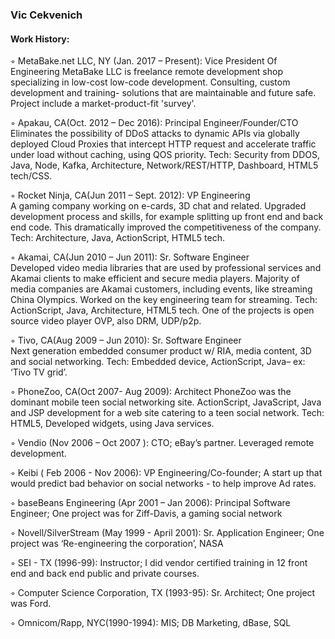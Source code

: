 ### Vic Cekvenich

#### Work History:

◦  MetaBake.net LLC, NY (Jan. 2017 – Present): Vice President Of Engineering
    MetaBake LLC is freelance remote development shop specializing in low-cost low-code development. Consulting, custom development and training- solutions that are maintainable and future safe. Project include a market-product-fit 'survey'.

◦  Apakau,  CA(Oct.  2012 – Dec 2016): Principal Engineer/Founder/CTO
    Eliminates the possibility of DDoS attacks to dynamic APIs via globally deployed Cloud Proxies that intercept HTTP request and accelerate traffic under load without caching, using QOS priority.  Tech: Security from DDOS, Java, Node, Kafka, Architecture, Network/REST/HTTP, Dashboard, HTML5 tech/CSS.

◦ Rocket Ninja, CA(Jun 2011 – Sept. 2012): VP Engineering	
    A gaming company working on e-cards, 3D chat and related. Upgraded development process and skills, for example splitting up front end and back end code. This dramatically improved the competitiveness of the company. Tech: Architecture, Java, ActionScript, HTML5 tech.

◦ Akamai, CA(Jun 2010 –  Jun 2011): Sr. Software Engineer			
    Developed video media libraries that are used by professional services and Akamai clients to make efficient and secure media players. Majority of media companies are Akamai customers, including events, like streaming China Olympics. Worked on the key engineering team for streaming. Tech: ActionScript, Java, Architecture, HTML5 tech. One of the projects is open source video player OVP, also DRM, UDP/p2p.

◦ Tivo, CA(Aug 2009 – Jun 2010): Sr. Software Engineer				
    Next generation embedded consumer product w/ RIA, media content, 3D and social networking. Tech:  Embedded device, ActionScript, Java– ex: ‘Tivo TV grid’.

◦ PhoneZoo, CA(Oct 2007- Aug 2009): Architect
    PhoneZoo was the dominant mobile teen social networking site. ActionScript, JavaScript,  Java and JSP development for a web site catering to a teen social network. Tech: HTML5, Developed widgets, using Java services. 

◦ Vendio (Nov 2006 – Oct 2007 ): CTO; eBay’s partner. Leveraged remote development.

◦ Keibi ( Feb 2006 - Nov 2006): VP Engineering/Co-founder; A start up that would predict bad behavior on social networks - to help improve Ad rates. 

◦ baseBeans Engineering (Apr 2001 – Jan 2006): Principal Software Engineer; One project was for Ziff-Davis, a gaming social network

◦ Novell/SilverStream (May 1999 - April 2001): Sr. Application Engineer; One project was ‘Re-engineering the corporation’, NASA

◦ SEI - TX (1996-99): Instructor;  I did vendor certified training in 12 front end and back end public and private courses.

◦ Computer Science Corporation, TX (1993-95): Sr. Architect; One project was Ford.

◦ Omnicom/Rapp, NYC(1990-1994): MIS; DB Marketing, dBase, SQL

